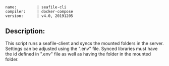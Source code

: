 ```
name:         | seafile-cli
compiler:     | docker-compose
version:      | v4.0, 20191205
```

## Description:

This script runs a seafile-client and syncs the mounted folders in the server. Settings can be adjusted using the ".env" file. Synced libraries must have the id defined in ".env" file as well as having the folder in the mounted folder.

